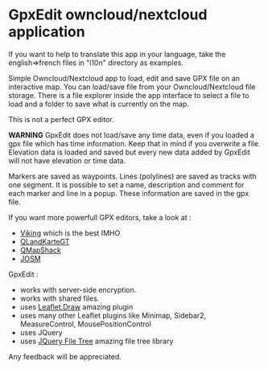 # GpxEdit owncloud/nextcloud application

If you want to help to translate this app in your language, take the english=>french files in "l10n" directory as examples.

Simple Owncloud/Nextcloud app to load, edit and save GPX file on an interactive map.
You can load/save file from your Owncloud/Nextcloud file storage.
There is a file explorer inside the app interface to select a file to load and a folder to save what is currently on the map.

This is not a perfect GPX editor.

**WARNING** GpxEdit does not load/save any time data, even if you loaded a gpx file which has time information. Keep that in mind if you overwrite a file.
Elevation data is loaded and saved but every new data added by GpxEdit will not have elevation or time data.

Markers are saved as waypoints. Lines (polylines) are saved as tracks with one segment.
It is possible to set a name, description and comment for each marker and line in a popup.
These information are saved in the gpx file.

If you want more powerfull GPX editors, take a look at :
- [Viking](https://sourceforge.net/projects/viking/) which is the best IMHO
- [QLandKarteGT](https://bitbucket.org/kiozen/qlandkarte-gt)
- [QMapShack](https://bitbucket.org/maproom/qmapshack/wiki/Home)
- [JOSM](https://josm.openstreetmap.de/)

GpxEdit :
- works with server-side encryption.
- works with shared files.
- uses [Leaflet.Draw](https://github.com/Leaflet/Leaflet.draw) amazing plugin
- uses many other Leaflet plugins like Minimap, Sidebar2, MeasureControl, MousePositionControl
- uses JQuery
- uses [JQuery File Tree](https://github.com/jqueryfiletree/jqueryfiletree) amazing file tree library

Any feedback will be appreciated.
